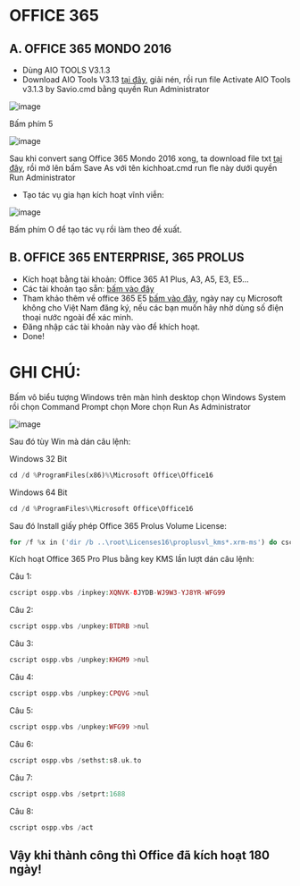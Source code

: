 # OFFICE 365 #

## A. OFFICE 365 MONDO 2016 ##

- Dùng AIO TOOLS V3.1.3
- Download AIO Tools V3.13 [tại đây](https://1drv.ms/u/s!AkwSBX-xWiVhgReolwU8a9uuJrz7?e=AyNym8), giải nén, rồi run file Activate AIO Tools v3.1.3 by Savio.cmd bằng quyền Run Administrator

![image](https://user-images.githubusercontent.com/103977676/200775134-c098a7a2-a110-4dc0-b268-7b9e24a8d0b3.png)

Bấm phím 5

![image](https://user-images.githubusercontent.com/103977676/200775305-a56f4a53-1bfe-45d3-be11-9f8a06738a3e.png)

Sau khi convert sang Office 365 Mondo 2016 xong, ta download file txt [tại đây](https://1drv.ms/t/s!AkwSBX-xWiVhiSWxpFve3dWSU3CR?e=unmxtg), rồi mở lên bấm Save As với tên kichhoat.cmd run fle này dưới quyền Run Administrator

- Tạo tác vụ gia hạn kích hoạt vĩnh viễn:

![image](https://user-images.githubusercontent.com/103977676/200756492-50b60776-f99b-4e12-8352-090c14850910.png)

Bấm phím O để tạo tác vụ rồi làm theo đề xuất.

## B. OFFICE 365 ENTERPRISE, 365 PROLUS ##

- Kích hoạt bằng tài khoản: Office 365 A1 Plus, A3, A5, E3, E5...
- Các tài khoản tạo sẵn: [bấm vào đây](https://bsthanh-my.sharepoint.com/:w:/g/personal/laptopxiaomi_bsthanh_tk/EQa9vlOr8JdOqcUEYGyjjfQBvW7eHmeqtjR1KMf__A2lHw?e=YgQkSj)
- Tham khảo thêm về office 365 E5 [bấm vào đây](https://github.com/BsNgChiThanh/Tao-office-365-E5-kich-hoat-Office-365-for-desktop), ngày nay cụ Microsoft không cho Việt Nam đăng ký, nếu các bạn muốn hãy nhờ dùng số điện thoại nước ngoài để xác minh.
- Đăng nhập các tài khoản này vào để khích hoạt.
- Done!

# GHI CHÚ: #

Bấm vô biểu tượng Windows trên màn hình desktop chọn Windows System rồi chọn Command Prompt chọn More chọn Run As Administrator

![image](https://user-images.githubusercontent.com/103977676/205012427-c8458db5-51cf-4f10-9acc-637140df63b6.png)

Sau đó tùy Win mà dán câu lệnh:

Windows 32 Bit

```php
cd /d %ProgramFiles(x86)%\Microsoft Office\Office16
```

Windows 64 Bit

```php
cd /d %ProgramFiles%\Microsoft Office\Office16
```

Sau đó Install giấy phép Office 365 Prolus Volume License:

```php
for /f %x in ('dir /b ..\root\Licenses16\proplusvl_kms*.xrm-ms') do cscript ospp.vbs /inslic:"..\root\Licenses16\%x"
```

Kích hoạt Office 365 Pro Plus bằng key KMS lần lượt dán câu lệnh:

Câu 1:

```php
cscript ospp.vbs /inpkey:XQNVK-8JYDB-WJ9W3-YJ8YR-WFG99
```

Câu 2:

```php
cscript ospp.vbs /unpkey:BTDRB >nul
```

Câu 3:

```php
cscript ospp.vbs /unpkey:KHGM9 >nul
```

Câu 4:

```php
cscript ospp.vbs /unpkey:CPQVG >nul
```

Câu 5:

```php
cscript ospp.vbs /unpkey:WFG99 >nul
```

Câu 6:

```php
cscript ospp.vbs /sethst:s8.uk.to
```

Câu 7:

```php
cscript ospp.vbs /setprt:1688
```

Câu 8:

```php
cscript ospp.vbs /act
```

## Vậy khi thành công thì Office đã kích hoạt 180 ngày! ##
